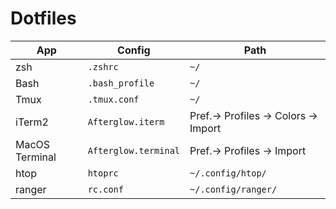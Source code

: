 # Dotfiles

| App | Config | Path |
| -- | -------- | ---- |
| zsh | `.zshrc` | `~/` |
| Bash | `.bash_profile` | `~/` |
| Tmux | `.tmux.conf` | `~/` |
| iTerm2 | `Afterglow.iterm` | Pref.→ Profiles → Colors → Import |
| MacOS Terminal | `Afterglow.terminal` | Pref.→ Profiles → Import |
| htop | `htoprc` | `~/.config/htop/` |
| ranger | `rc.conf` | `~/.config/ranger/` |


